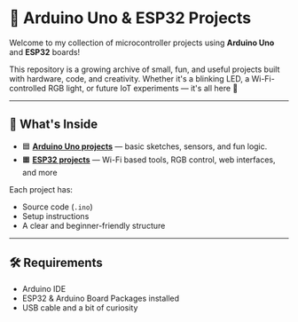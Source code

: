 # 🤖 Arduino Uno & ESP32 Projects

Welcome to my collection of microcontroller projects using **Arduino Uno** and **ESP32** boards!

This repository is a growing archive of small, fun, and useful projects built with hardware, code, and creativity. Whether it's a blinking LED, a Wi-Fi-controlled RGB light, or future IoT experiments — it's all here 🌟

---

## 🧰 What's Inside

- 🟦 <a href="https://github.com/ddavid04/Arduino-Uno_and_ESP32_projects/tree/main/ARDUINO-UNO-projects">**Arduino Uno projects**</a> — basic sketches, sensors, and fun logic. 
- 🟧 <a href="https://github.com/ddavid04/Arduino-Uno_and_ESP32_projects/tree/main/ESP32-S3-N16R8-WROOM-1-projects">**ESP32 projects**</a> — Wi-Fi based tools, RGB control, web interfaces, and more

Each project has:
- Source code (`.ino`)
- Setup instructions
- A clear and beginner-friendly structure

---

## 🛠️ Requirements

- Arduino IDE
- ESP32 & Arduino Board Packages installed
- USB cable and a bit of curiosity
